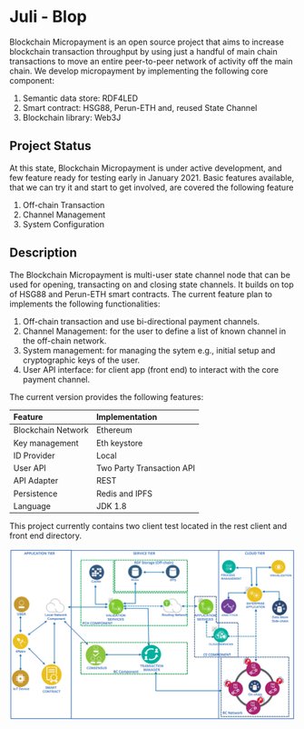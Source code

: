 # Juli - Blop
Blockchain Micropayment is an open source project that aims to increase blockchain transaction throughput by using just a handful of main chain transactions to move an entire peer-to-peer network of activity off the main chain.
We develop micropayment by implementing the following core component:
1. Semantic data store: RDF4LED
2. Smart contract: HSG88, Perun-ETH and, reused State Channel
3. Blockchain library: Web3J

## Project Status

At this state, Blockchain Micropayment is under active development, and few feature ready for testing early in January 2021.
Basic features available, that we can try it and start to get involved, are covered the following feature
1. Off-chain Transaction
2. Channel Management
3. System Configuration

## Description

The Blockchain Micropayment is multi-user state channel node that can be used for opening, transacting on and closing state channels. It builds on top of HSG88 and Perun-ETH smart contracts.
The current feature plan to implements the following functionalities:

1. Off-chain transaction and use bi-directional payment channels.
2. Channel Management: for the user to define a list of known channel in the off-chain network.
3. System management: for managing the sytem e.g., initial setup and cryptographic keys of the user.
4. User API interface: for client app (front end) to interact with the core payment channel.

The current version provides the following features:

|Feature | Implementation |
|:--|:--|
|Blockchain Network|Ethereum|
|Key management|Eth keystore |
|ID Provider|Local |
|User API|Two Party Transaction API |
|API Adapter|REST |
|Persistence|Redis and IPFS|
|Language|JDK 1.8|

This project currently contains two client test located in the rest client and front end directory.


![Blop Integration View](docs/HighLevel-BC-Semantic-v0.3.png?raw=true "High Level View")
